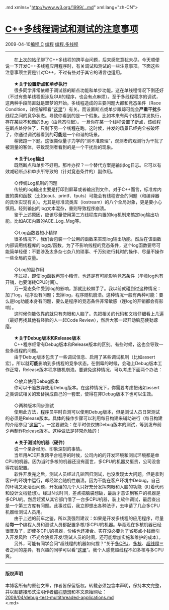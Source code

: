 <!DOCTYPE.md>
.md xmlns="http://www.w3.org/1999/...md" xml:lang="zh-CN">
<head>
<meta http-equiv="Content-Type" content="text.md; charset=utf-8" />
<meta name="generator" content="Python script by program.think@gmail.com" />
<meta name="provider" content="program-think.blogspot.com" />
<link type="text/css" rel="stylesheet" href="../../css/program-think.css" />
<title>C++多线程调试和测试的注意事项 - 编程随想的博客</title>
</head>
<body>
<div id="main" style="width:100%;">
<h1><a href="../../index.md" title="回到首页">C++多线程调试和测试的注意事项</a></h1>
<div class="post-info"><span class="date-header">2009-04-10</span><a href="../../tags/E7BC96E7A88B.C.md" class="tag">编程.C</a> <a href="../../tags/E7BC96E7A88B.md" class="tag">编程</a> <a href="../../tags/E7BC96E7A88B.E5A49AE7BABFE7A88B.md" class="tag">编程.多线程</a> </div>
<hr>
<div class="post">
　　在<a href="../../2009/04/cxx-cross-platform-develop-6-thread.md" target="_blank">上次的帖子</a>聊了C++多线程的跨平台问题，后来感觉意犹未尽。今天顺便说一下开发C++多线程应用程序时，有关调试和测试的一些注意事项。下面这些注意事项主要是针对C++，不过有些对于其它的语言也适用。<!--program-think--><br /> <br />　　★<b>关于设置断点和单步执行</b><br />　　很多同学非常依赖于调试器的断点功能和单步功能。这在单线程情况下倒还好（不过有些单线程但涉及GUI的程序，也会有点麻烦）。至于多线程程序的调试，这两种手段简直就是噩梦的开始。多线程造成的主要问题大都和竞态条件（Race Condition，详细解释看“<a href="http://en.wikipedia.org/wiki/Race_condition#Computing" target="_blank" rel="nofollow">这里</a>”）有关。而设置断点或单步跟踪可能会<b>严重干扰</b>多线程之间的竞争状态。导致你看到的是一个假象。比如本来有两个线程并发执行，存在某些不和谐的Bug（由竞态引起）。一旦你在某一个线程设置了断点，该线程在断点处停住了，只剩下另一个线程在跑。这时候，并发的场景已经完全被破坏了，你通过调试器看到的<b>可能</b>是一个和谐的场景。<br />　　稍微跑一下题。这很类似量子力学的“测不准原理”，观测者的观测行为干扰了被测量的客体，导致观测者看到的是一个干扰后的现象。<br /><br />　　★<b>关于Log输出</b><br />　　既然断点和单步不好用。那咋办捏？一个替代方案是输出log日志。它可以有效减轻断点和单步所导致的（针对竞态条件的）副作用。<br /><br />　　◇传统Log机制的问题<br />　　传统的log输出主要是打印到屏幕或者输出到文件。对于C++而言，标准库内置的类和函数（比如cout、printf、fputs）可能会有线程安全的问题（和编译器的具体实现有关）。尤其是标准流类库（iostream）的八个全局对象，更是要小心慎用。轻则输出的log文本混杂，重则导致程序崩溃。<br />　　鉴于上述原因，应该尽量使用第三方线程库内置的log机制来搞定log输出功能。比如ACE内置的ACE_Log_Msg等。<br /><br />　　◇Log函数要短小精悍<br />　　很多情况下，我们会包装一个公用的函数来实现log输出功能。然后在该函数内部调用线程库的log类/函数。为了不影响线程的竞态条件，这个log函数要尽可能简单轻便：不要涉及太多杂七杂八的琐事、千万别进行耗时的操作、尽量不操作一些全局的变量。<br /><br />　　◇Log的副作用<br />　　不过捏，即使log函数再短小精悍，也还是有可能影响竞态条件（毕竟log也有开销，也要消耗CPU时间）。<br />　　万一竞态条件受到log的影响，那就比较棘手了。我以前就碰到过这种情况：加了log，程序没有问题；去掉log，程序随机崩溃。这种情况一般有两种可能：要么是log功能本身有问题，要么是程序的竞态条件非常敏感（连log的开销都会有影响）。<br />　　这时候你能依靠的就只有肉眼和人脑了。先把相关的代码和文档仔细看上几遍（最好再找其他有经验的人一起Code Review），然后大家一起开动脑筋使劲琢磨。<br /><br />　　★<b>关于Debug版本和Release版本</b><br />　　C++程序经常有Debug版本和Release版本的区别。有些时候，这也会导致一些多线程的问题。<br />　　由于Debug版本包含了一些调试信息、启用了某些调试机制（比如assert宏）。所以就<b>可能</b>影响到多线程的竞争状态。在倒霉的时候，会碰上Debug版本工作正常，Release版本程序随机崩溃。要避免这种情况，可以考虑下面两个办法：<br /><br />　　◇放弃使用Debug版本<br />　　你可以干脆放弃使用Debug版本。在这种情况下，你需要考虑把诸如assert之类调试相关的宏替换成自己的一套宏，使得在非Debug版本下也可以生效。<br /><br />　　◇两种版本同步测试<br />　　使用此方法，程序员平时自测可以使用Debug版本，但是测试人员日常测试的必须是Release版本。具体的操作步骤可以利用每日构建来辅助进行（每日构建的介绍参见“<a href="../../2009/02/daily-build-0-overview.md" target="_blank">这里</a>”）。一定要避免：在平时仅仅搞Debug版本的测试，等到发布前夕再制作Release版本。这种做法是非常危险的！<br /> <br />　　★<b>关于测试的机器（硬件）</b><br />　　说一个亲身经历、印象深刻的事情。<br />　　当年用ACE开发跨平台程序的时候，公司内的的开发环境和测试环境都是单CPU的机器。因为当时多核的机器还没有面世，多CPU的机器又挺贵，公司没舍得花钱配置。<br />　　软件开发完之后，测试人员经过几轮回归测试，也没发现太大问题。但是拿到客户的环境中运行，却经常会随机性崩溃。因为不能在客户环境中Debug，自己的环境又死活没问题，开发组的几个人只好充分发挥肉眼和人脑的功能（盯着代码和设计文档猛想）。经过N长时间，差点把脑袋想破，最后才意识到客户的机器是多CPU的。然后赶紧从其它部门借了一台多CPU机器，装上软件调试，最后查出是一个第三方库有问题。此事过后，我立即想出各种法子，去申请了几台多CPU机器给测试人员用。<br />　　由于上述的前车之鉴，所以我强烈建议：如果是开发多线程的应用程序，尽量给<b>每一个</b>编程人员和测试人员都配置多核/多CPU的机器。毕竟现在多核机器已经很普及了，即使多CPU的机器，价格也还凑合。实在没必要为了省那点小钱而引入开发风险（不光会浪费开发/测试人员的时间，还可能增加实施和维护的成本）。<br />　　另外，可能有同学会问“超线程的机器如何捏？”关于<a href="http://en.wikipedia.org/wiki/Multiprocessing" target="_blank" rel="nofollow">多CPU</a>、<a href="http://en.wikipedia.org/wiki/Multi-core_(computing)" target="_blank" rel="nofollow">多核</a>、<a href="http://en.wikipedia.org/wiki/Hyper-threading" target="_blank" rel="nofollow">超线程</a>三者之间的差异，有兴趣的同学可以看“<a href="http://www.intel.com/cd/ids/developer/asmo-na/eng/200677.htm" target="_blank" rel="nofollow">这里</a>”。我个人感觉超线程不如多核与多CPU爽。<div class="blogger-post-footer">
</div>
<hr>
<div class="copyright">
<h4>版权声明</h4>
本博客所有的原创文章，作者皆保留版权。转载必须包含本声明，保持本文完整，并以超链接形式注明作者<a href="mailto:program.think@gmail.com">编程随想</a>和本文原始网址：<br>
<a href="2009/04/debug-test-multithreaded-applications.md">2009/04/debug-test-multithreaded-applications.md</a>
</div>
</div>
</body>
<.md>
